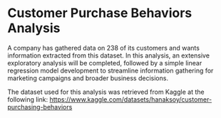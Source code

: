 # Customer Purchase Behaviors Analysis
A company has gathered data on 238 of its customers and wants information extracted from this dataset. In this analysis, an extensive exploratory analysis will be completed, followed by a simple linear regression model development to streamline information gathering for marketing campaigns and broader business decisions.

The dataset used for this analysis was retrieved from Kaggle at the following link: https://www.kaggle.com/datasets/hanaksoy/customer-purchasing-behaviors
